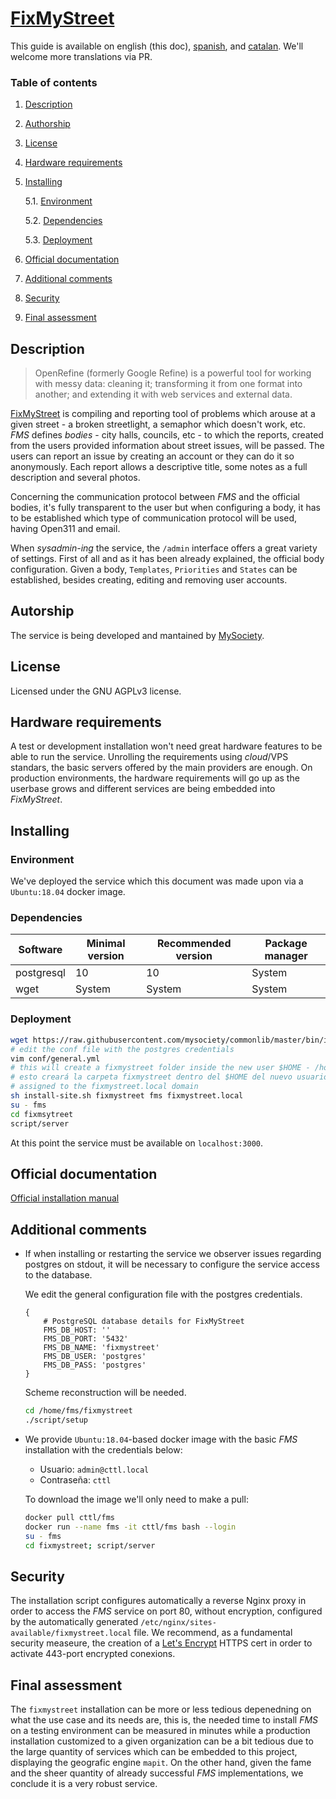 # [FixMyStreet](https://fixmystreet.org)

This guide is available on english (this doc), [spanish](../README.md), and [catalan](vlc.md). We'll welcome more translations via PR.

### Table of contents
1. [ Description ](#desc)
2. [ Authorship ](#authorship)
3. [ License ](#license)
4. [ Hardware requirements ](#reqs)
5. [ Installing ](#install)

	5.1. [ Environment ](#env) 
	
	5.2. [ Dependencies ](#deps)
	
	5.3. [ Deployment ](#deploy)


	
6. [ Official documentation ](#docs)
7. [ Additional comments ](#comms)
8. [ Security ](#sec)
9. [ Final assessment ](#val)

<a name="desc"></a>
## Description

> OpenRefine (formerly Google Refine) is a powerful tool for working with messy data: cleaning it; transforming it from one format into another; and extending it with web services and external data.
 

[FixMyStreet](https://fixmystreet.org)  is compiling and reporting tool of problems which arouse
at a given street - a broken streetlight, a semaphor which doesn't work, etc. _FMS_
defines _bodies_ - city halls, councils, etc - to which the reports, created from
the users provided information about street issues, will be passed. The users can 
report an issue by creating an account or they can do it so anonymously. Each report
allows a descriptive title, some notes as a full description and several photos.


Concerning the communication protocol between _FMS_ and the official bodies, it's fully
transparent to the user but when configuring a body, it has to be established which
type of communication protocol will be used, having Open311 and email.

When _sysadmin-ing_ the service, the `/admin` interface offers a great variety
of settings. First of all and as it has been already explained, the official body
configuration. Given a body, `Templates`, `Priorities` and `States` can be established,
besides creating, editing and removing user accounts.

<a name="authorship"></a>
## Autorship

The service is being developed and mantained by [MySociety](https://www.mysociety.org/about/).

<a name="license"></a>
## License
Licensed under the GNU AGPLv3 license.
<a name="reqs"></a>
## Hardware requirements
A test or development installation won't need great hardware features to be able to run the service.
Unrolling the requirements using _cloud_/VPS standars, the basic servers offered
by the main providers are enough. On production environments, the hardware requirements
will go up as the userbase grows and different services are being embedded into 
_FixMyStreet_.

<a name="install"></a>
## Installing
<a name="env"></a>
### Environment

We've deployed the service which this document was made upon via a `Ubuntu:18.04` docker image.

<a name="deps"></a>
### Dependencies

|Software|Minimal version|Recommended version|Package manager|
|-----|----|------|------|
|postgresql|10|10|System|
|wget|System|System|System|

<a name="deploy"></a>
### Deployment

```bash
wget https://raw.githubusercontent.com/mysociety/commonlib/master/bin/install-site.sh
# edit the conf file with the postgres credentials 
vim conf/general.yml
# this will create a fixmystreet folder inside the new user $HOME - /home/fms/fixymstreet
# esto creará la carpeta fixmystreet dentro del $HOME del nuevo usuario fms
# assigned to the fixmystreet.local domain 
sh install-site.sh fixmystreet fms fixmystreet.local
su - fms
cd fixmsytreet
script/server
```
At this point the service must be available on `localhost:3000`.

<a name="docs"></a>
## Official documentation

[Official installation manual](https://fixmystreet.org/install/)

<a name="comms"></a>
## Additional comments

- If when installing or restarting the service we observer issues regarding postgres on
stdout, it will be necessary to configure the service access to the database.


    We edit the general configuration file with the postgres credentials.
    ```vim
    {
        # PostgreSQL database details for FixMyStreet
        FMS_DB_HOST: ''
        FMS_DB_PORT: '5432'
        FMS_DB_NAME: 'fixmystreet'
        FMS_DB_USER: 'postgres'
        FMS_DB_PASS: 'postgres'
    }
    ```
    Scheme reconstruction will be needed.
    ```bash
    cd /home/fms/fixmystreet
    ./script/setup
    ```

- We provide `Ubuntu:18.04`-based docker image with the basic _FMS_ installation with the
credentials below:

    - Usuario: `admin@cttl.local`
    - Contraseña: `cttl`
   
   To download the image we'll only need to make a pull: 
    ```bash
    docker pull cttl/fms
    docker run --name fms -it cttl/fms bash --login
    su - fms
    cd fixmystreet; script/server
    ```



<a name="sec"></a>
## Security
The installation script configures automatically a reverse Nginx proxy in order to
access the _FMS_ service on port 80, without encryption, configured by the automatically generated
`/etc/nginx/sites-available/fixmystreet.local` file. We recommend, as a fundamental security measeure,
the creation of a [Let's Encrypt](https://letsencrypt.org) HTTPS cert in order to activate
443-port encrypted conexions.

<a name="val"></a>
## Final assessment

The `fixmystreet` installation can be more or less tedious depenedning on what the use case
and its needs are, this is, the needed time to install _FMS_ on a testing environment
can be measured in minutes while a production installation customized to a given organization
can be a bit tedious due to the large quantity of services which can be embedded to this project,
displaying the geografic engine `mapit`. On the other hand, given the fame and the sheer quantity
of already successful _FMS_ implementations, we conclude it is a very robust service.

